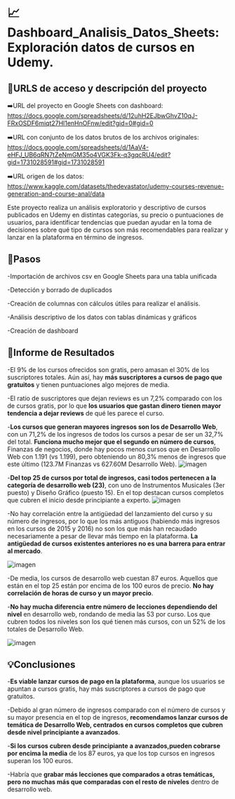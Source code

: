 # 📈Dashboard_Analisis_Datos_Sheets: Exploración datos de cursos en Udemy.

## 🔗URLS de acceso y descripción del proyecto
  ➡️URL del proyecto en Google Sheets con dashboard: https://docs.google.com/spreadsheets/d/12uhH2EJbwGhvZ10qJ-FRxOSDF6miqt27Hl1enHnOFnw/edit?gid=0#gid=0
  
  ➡️URL con conjunto de los datos brutos de los archivos originales: https://docs.google.com/spreadsheets/d/1AaV4-eHFJ_UB6qRN7tZeNmGM35o4VGK3Fk-q3gqcRU4/edit?gid=1731028591#gid=1731028591
  
  ➡️URL origen de los datos: https://www.kaggle.com/datasets/thedevastator/udemy-courses-revenue-generation-and-course-anal/data

Este proyecto realiza un análisis exploratorio y descriptivo de cursos publicados en Udemy en distintas categorías, su precio o puntuaciones de usuarios, para identificar tendencias que puedan ayudar en la toma de decisiones sobre qué tipo de cursos son más recomendables para realizar y lanzar en la plataforma en término de ingresos.

## 👣Pasos

-Importación de archivos csv en Google Sheets para una tabla unificada

-Detección y borrado de duplicados

-Creación de columnas con cálculos útiles para realizar el análisis.

-Análisis descriptivo de los datos con tablas dinámicas y gráficos

-Creación de dashboard
  

## 🔎Informe de Resultados
-El 9% de los cursos ofrecidos son gratis, pero amasan el 30% de los suscriptores totales. Aún así, hay **más suscriptores a cursos de pago que gratuitos** y tienen puntuaciones algo mejores de media.

-El ratio de suscriptores que dejan reviews es un 7,2% comparado con los de cursos gratis, por lo que **los usuarios que gastan dinero tienen mayor tendencia a dejar reviews** de qué les parece el curso.

-**Los cursos que generan mayores ingresos son los de Desarrollo Web**, con un 71,2% de los ingresos de todos los cursos a pesar de ser un 32,7% del total. **Funciona mucho mejor que el segundo en número de cursos**, Finanzas de negocios, donde hay pocos menos cursos que en Desarrollo Web con 1.191 (vs 1.199), pero obteniendo un 80,3% menos de ingresos que este último (123.7M Finanzas vs 627.60M Desarrollo Web).
![imagen](https://github.com/user-attachments/assets/33d80bf7-05e5-4243-b6f9-7d03bd9f9a6e)

-**Del top 25 de cursos por total de ingresos, casi todos pertenecen a la categoría de desarrollo web (23)**, con uno de Instrumentos Musicales (3er puesto) y Diseño Gráfico (puesto 15). En el top destacan cursos completos que cubren el inicio desde principiante a experto.
![imagen](https://github.com/user-attachments/assets/ae068b21-33dd-450a-985f-8b2f8bc5fd37)

-No hay correlación entre la antigüedad del lanzamiento del curso y su número de ingresos, por lo que los más antiguos (habiendo más ingresos en los cursos de 2015 y 2016) no son los que más han recaudado necesariamente a pesar de llevar más tiempo en la plataforma. **La antigüedad de cursos existentes anteriores no es una barrera para entrar al mercado**.

![imagen](https://github.com/user-attachments/assets/f88a5afd-42e1-425e-8164-4e777dada732)

-De media, los cursos de desarrollo web cuestan 87 euros. Aquellos que están en el top 25 están por encima de los 100 euros de precio. **No hay correlación de horas de curso y un mayor precio**.

-**No hay mucha diferencia entre número de lecciones dependiendo del nivel** en desarrollo web, rondando de media las 53 por curso. Los que cubren todos los niveles son los qué tienen más cursos, con un 52% de los totales de Desarrollo Web.

![imagen](https://github.com/user-attachments/assets/6f54e859-288b-495a-96e2-1ece03c25410)


## 💡Conclusiones
-**Es viable lanzar cursos de pago en la plataforma**, aunque los usuarios se apuntan a cursos gratis, hay más suscriptores a cursos de pago que gratuitos.

-Debido al gran número de ingresos comparado con el número de cursos y su mayor presencia en el top de ingresos, **recomendamos lanzar cursos de temática de Desarrollo Web, centrados en cursos completos que cubren desde nivel principiante a avanzados**.

-**Si los cursos cubren desde principiante a avanzados,pueden cobrarse por encima la media** de los 87 euros, ya que los top cursos en ingresos superan los 100 euros.

-Habría que **grabar más lecciones que comparados a otras temáticas, pero no muchas más que comparadas con el resto de niveles** dentro de desarrollo web.
